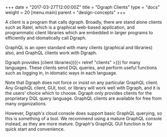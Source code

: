 +++
date = "2017-03-27T12:00:00Z"
title = "Dgraph Clients"
type = "docs"
weight = 20
[menu.main]
    parent = "design-concepts"
+++

A client is a program that calls dgraph. Broadly, there are stand alone clients such as Ratel, which is a graphical web-based application, and programmatic client libraries which are embedded in larger programs to efficiently and idomatically call Dgraph.

GraphQL is an open standard with many clients (graphical and libraries) also, and GraphQL clients work with Dgraph.

Dgraph provides [client libraries]({{< relref "clients" >}}) for many languages. These clients send DQL queries, and perform useful functions such as logging in, in idomatic ways in each language.

Note that Dgraph does not force or insist on any particular GraphQL client. Any GraphQL client, GUI, tool, or library will work well with Dgraph, and it is the users' choice which to choose. Dgraph only provides clients for the proprietary DQL query language. GraphQL clients are available for free from many organizations.

However, Dgraph's cloud console does support basic GraphQL querying, so this is something of a tool. We recommend using a mature GraphQL console instead, as they are more mature. Dgraph's GraphQL GUI function is for quick start and convenience.
